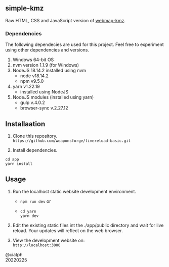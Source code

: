 ## simple-kmz

Raw HTML, CSS and JavaScript version of [webmap-kmz](https://github.com/ciatph/webmap-kmz).

### Dependencies

The following dependecies are used for this project. Feel free to experiment using other dependencies and versions.

1. Windows 64-bit OS
2. nvm version 1.1.9 (for Windows)
3. NodeJS 18.14.2 installed using nvm
   - node v18.14.2
   - npm v9.5.0
4. yarn v1.22.19
   - installed using NodeJS
5. NodeJS modules (installed using yarn)
   - gulp v.4.0.2
   - browser-sync v.2.27.12

## Installaation

1. Clone this repository.<br>
`https://github.com/weaponsforge/livereload-basic.git`

2. Install dependencies.<br>
  ```
  cd app
  yarn install
  ```

## Usage

1. Run the localhost static website development environment.<br>
   - `npm run dev` or
   - ```
     cd yarn
     yarn dev
     ```

2. Edit the existing static files int the ./app/public directory and wait for live reload. Your updates will reflect on the web browser.

3. View the development website on:<br>
`http://localhost:3000`

@ciatph<br>
20220225
